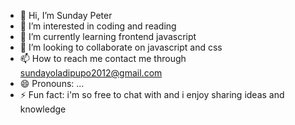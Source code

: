 - 👋 Hi, I’m Sunday Peter
- 👀 I’m interested in coding and reading
- 🌱 I’m currently learning frontend javascript
- 💞️ I’m looking to collaborate on javascript and css
- 📫 How to reach me contact me through sundayoladipupo2012@gmail.com
- 😄 Pronouns: ...
- ⚡ Fun fact: i'm so free to chat with and i enjoy sharing ideas and knowledge

<!---
Sunnywurld/Sunnywurld is a ✨ special ✨ repository because its `README.md` (this file) appears on your GitHub profile.
You can click the Preview link to take a look at your changes.
--->
